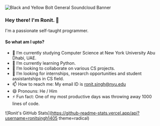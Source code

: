 ![Black and Yellow Bolt General Soundcloud Banner](https://user-images.githubusercontent.com/51703603/90614736-b31fdb00-e228-11ea-9a5b-f7c9c6a8fb19.png)

### Hey there! I'm Ronit. 👋

I'm a passionate self-taught programmer.

#### So what am I upto?

- 🔭 I’m currently studying Computer Science at New York University Abu Dhabi, UAE.
- 🌱 I’m currently learning Python.
- 👯 I’m looking to collaborate on various CS projects.
- 🤔 I’m looking for internships, research opportunities and student assistantships in CS field.
- 📫 How to reach me: My email ID is ronit.singh@nyu.edu
- 😄 Pronouns: He / Him
- ⚡ Fun fact: One of my most productive days was throwing away 1000 lines of code.

![Ronit's GitHub Stats](https://github-readme-stats.vercel.app/api?username=ronitsingh1405 theme=radical)
